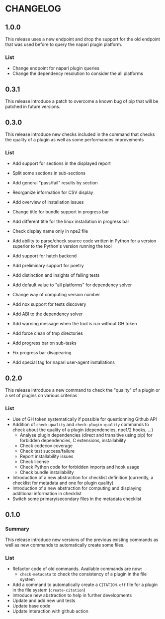 # CHANGELOG

## 1.0.0

This release uses a new endpoint and drop the support for the old endpoint that was used before to query the napari plugin platform.

### List

* Change endpoint for napari plugin queries
* Change the dependency resolution to consider the all platforms

## 0.3.1

This release introduce a patch to overcome a known bug of pip that will be patched in future versions.

## 0.3.0

This release introduce new checks included in the command that checks the quality of a plugin as well as some performances improvements

### List

* Add support for sections in the displayed report
* Split some sections in sub-sections
* Add general "pass/fail" results by section
* Reorganize information for CSV display
* Add overview of installation issues
* Change title for bundle support in progress bar
* Add different title for the linux installation in progress bar

* Check display name only in npe2 file
* Add ability to parse/check source code written in Python for a version superior to the Python's version running the tool
* Add support for hatch backend
* Add preliminary support for poetry
* Add distinction and insights of failing tests
* Add default value to "all platforms" for dependency solver
* Change way of computing version number
* Add nox support for tests discovery
* Add ABI to the dependency solver

* Add warning message when the tool is run without GH token
* Add force clean of tmp directories

* Add progress bar on sub-tasks
* Fix progress bar disapearing

* Add special tag for napari user-agent installations

## 0.2.0

This release introduce a new command to check the "quality" of a plugin or a set of plugins on various criterias

### List

* Use of GH token systematically if possible for questionning Github API
* Addition of `check-quality` and `check-plugin-quality` commands to check about the quality of a plugin (dependencies, npe1/2 hooks, ...)
    * Analyse plugin dependencies (direct and transitive using pip) for forbidden dependencies, C extensions, installability
    * Check codecov coverage
    * Check test success/failure
    * Report installability issues
    * Check license
    * Check Python code for forbidden imports and hook usage
    * Check bundle installability
* Introduction of a new abstraction for checklist definition (currently, a checklist for metadata and one for plugin quality)
* Introduction of a new abstraction for computing and displaying additional information in checklist
* Switch some primary/secondary files in the metadata checklist


## 0.1.0

### Summary

This release introduce new versions of the previous existing commands as well as new commands to automatically create some files.

### List

* Refactor code of old commands. Available commands are now:
    * `check-metadata` to check the consistency of a plugin in the file system
* Add a command to automatically create a `CITATION.cff` file for a plugin in the file system (`create-citation`)
* Introduce new abstraction to help in further developments
* Update and add new unit tests
* Update base code
* Update interaction with github action
